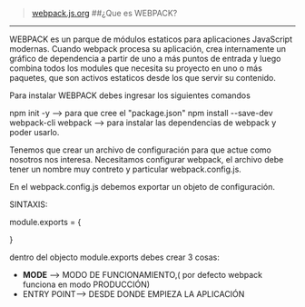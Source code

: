 > [webpack.js.org](https://webpack.js.org/)
> ##¿Que es WEBPACK?

---

WEBPACK es un parque de módulos estaticos para aplicaciones JavaScript modernas.
Cuando webpack procesa su aplicación, crea internamente un gráfico de dependencia a partir de uno a más puntos de entrada y luego combina todos los modules que necesita su proyecto en uno o más paquetes, que son activos estaticos desde los que servir su contenido.

Para instalar WEBPACK debes ingresar los siguientes comandos

npm init -y --> para que cree el "package.json"
npm install --save-dev webpack-cli webpack --> para instalar las dependencias de webpack y poder usarlo.

Tenemos que crear un archivo de configuración para que actue como nosotros nos interesa. Necesitamos configurar webpack, el archivo debe tener un nombre muy contreto y particular
webpack.config.js.

En el webpack.config.js debemos exportar un objeto de configuración.

SINTAXIS:

module.exports = {

}

dentro del objecto module.exports debes crear 3 cosas:

- **MODE** --> MODO DE FUNCIONAMIENTO,( por defecto webpack funciona en modo PRODUCCIÓN)
- ENTRY POINT--> DESDE DONDE EMPIEZA LA APLICACIÓN
